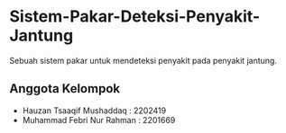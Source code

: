 # Sistem-Pakar-Deteksi-Penyakit-Jantung
Sebuah sistem pakar untuk mendeteksi penyakit pada penyakit jantung.

## Anggota Kelompok
* Hauzan Tsaaqif Mushaddaq : 2202419
* Muhammad Febri Nur Rahman : 2201669
